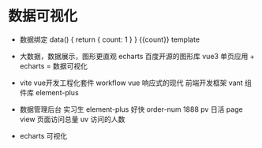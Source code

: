 # 数据可视化
- 数据绑定
    data() {
        return {
            count: 1
        }
    }
    {{count}} template
- 大数据，数据展示，图形更直观 echarts 百度开源的图形库
    vue3 单页应用 + echarts = 数据可视化 
- vite vue开发工程化套件 workflow
    vue 响应式的现代 前端开发框架
    vant 组件库 element-plus

- 数据管理后台  实习生
    element-plus    好快
    order-num   1888
    pv 日活    page view 页面访问总量
    uv 访问的人数  
    
- echarts 可视化 

